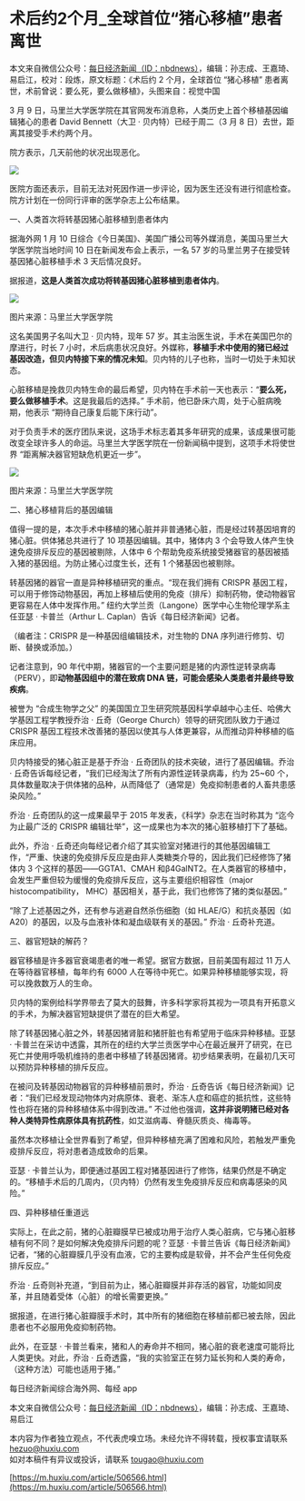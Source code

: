 # 术后约2个月_全球首位“猪心移植”患者离世
本文来自微信公众号：[每日经济新闻（ID：nbdnews）](https://mp.weixin.qq.com/s/JDkkgPlPrSxjrY39HI9xTA)，编辑：孙志成、王嘉琦、易启江，校对：段炼，原文标题：《术后约 2 个月，全球首位 “猪心移植” 患者离世，术前曾说：要么死，要么做移植》，头图来自：视觉中国

3 月 9 日，马里兰大学医学院在其官网发布消息称，人类历史上首个移植基因编辑猪心的患者 David Bennett（大卫 · 贝内特）已经于周二（3 月 8 日）去世，距离其接受手术约两个月。

院方表示，几天前他的状况出现恶化。

![](https://github.com/gitbobobo/gitbobobo.github.io/blob/main/img/2022-3-10%2019-52-36/e57e77bb-f1ca-4819-a93b-718f2525c1cc.png?raw=true)

医院方面还表示，目前无法对死因作进一步评论，因为医生还没有进行彻底检查。院方计划在一份同行评审的医学杂志上公布结果。

一、人类首次将转基因猪心脏移植到患者体内  

据海外网 1 月 10 日综合《今日美国》、美国广播公司等外媒消息，美国马里兰大学医学院当地时间 10 日在新闻发布会上表示，一名 57 岁的马里兰男子在接受转基因猪心脏移植手术 3 天后情况良好。

据报道，**这是人类首次成功将转基因猪心脏移植到患者体内**。

![](https://github.com/gitbobobo/gitbobobo.github.io/blob/main/img/2022-3-10%2019-52-36/1d527706-ff6c-49ab-9d72-53e90b274716.jpeg?raw=true)

图片来源：马里兰大学医学院

这名美国男子名叫大卫 · 贝内特，现年 57 岁。其主治医生说，手术在美国巴尔的摩进行，时长 7 小时，术后病患状况良好。外媒称，**移植手术中使用的猪已经过基因改造，但贝内特接下来的情况未知**。贝内特的儿子也称，当时一切处于未知状态。

心脏移植是挽救贝内特生命的最后希望，贝内特在手术前一天也表示：“**要么死，要么做移植手术**。这是我最后的选择。” 手术前，他已卧床六周，处于心脏病晚期，他表示 “期待自己康复后能下床行动”。

对于负责手术的医疗团队来说，这场手术标志着其多年研究的成果，该成果很可能改变全球许多人的命运。马里兰大学医学院在一份新闻稿中提到，这项手术将使世界 “距离解决器官短缺危机更近一步”。

![](https://github.com/gitbobobo/gitbobobo.github.io/blob/main/img/2022-3-10%2019-52-36/5f33381c-b9d4-453a-8682-b71f9dc43e13.jpeg?raw=true)

图片来源：马里兰大学医学院

二、猪心移植背后的基因编辑  

值得一提的是，本次手术中移植的猪心脏并非普通猪心脏，而是经过转基因培育的猪心脏。供体猪总共进行了 10 项基因编辑。其中，猪体内 3 个会导致人体产生快速免疫排斥反应的基因被剔除，人体中 6 个帮助免疫系统接受猪器官的基因被插入猪的基因组。为防止猪心过度生长，还有 1 个猪基因也被剔除。

转基因猪的器官一直是异种移植研究的重点。“现在我们拥有 CRISPR 基因工程，可以用于修饰动物基因，再加上移植后使用的免疫（排斥）抑制药物，使动物器官更容易在人体中发挥作用。” 纽约大学兰贡（Langone）医学中心生物伦理学系主任亚瑟 · 卡普兰（Arthur L. Caplan）告诉《每日经济新闻》记者。

（编者注：CRISPR 是一种基因组编辑技术，对生物的 DNA 序列进行修剪、切断、替换或添加。）

记者注意到，90 年代中期，猪器官的一个主要问题是猪的内源性逆转录病毒（PERV），即**动物基因组中的潜在致病 DNA 链，可能会感染人类患者并最终导致疾病**。

被誉为 “合成生物学之父” 的美国国立卫生研究院基因科学卓越中心主任、哈佛大学基因工程学教授乔治 · 丘奇（George Church）领导的研究团队致力于通过 CRISPR 基因工程技术改善猪的基因以使其与人体更兼容，从而推动异种移植的临床应用。

贝内特接受的猪心脏正是基于乔治 · 丘奇团队的技术突破，进行了基因编辑。乔治 · 丘奇告诉每经记者，“我们已经淘汰了所有内源性逆转录病毒，约为 25~60 个，具体数量取决于供体猪的品种，从而降低了（通常是）免疫抑制患者的人畜共患感染风险。”

乔治 · 丘奇团队的这一成果最早于 2015 年发表，《科学》杂志在当时称其为 “迄今为止最广泛的 CRISPR 编辑壮举”，这一成果也为本次的猪心脏移植打下了基础。

此外，乔治 · 丘奇还向每经记者介绍了其实验室对猪进行的其他基因编辑工作，“严重、快速的免疫排斥反应是由非人类糖类介导的，因此我们已经修饰了猪体内 3 个这样的基因——GGTA1、CMAH 和β4GalNT2。在人类器官的移植中，会发生严重但较为缓慢的免疫排斥反应，这与主要组织相容性（major histocompatibility， MHC）基因相关，基于此，我们也修饰了猪的类似基因。”

“除了上述基因之外，还有参与逃避自然杀伤细胞（如 HLAE/G）和抗炎基因（如 A20）的基因，以及与血液补体和凝血级联有关的基因。” 乔治 · 丘奇补充道。

三、器官短缺的解药？

器官移植是许多器官衰竭患者的唯一希望。据官方数据，目前美国有超过 11 万人在等待器官移植，每年约有 6000 人在等待中死亡。如果异种移植能够实现，将可以挽救数万人的生命。

贝内特的案例给科学界带去了莫大的鼓舞，许多科学家将其视为一项具有开拓意义的手术，为解决器官短缺提供了潜在的巨大希望。

除了转基因猪心脏之外，转基因猪肾脏和猪肝脏也有希望用于临床异种移植。亚瑟 · 卡普兰在采访中透露，其所在的纽约大学兰贡医学中心在最近展开了研究，在已死亡并使用呼吸机维持的患者中移植了转基因猪肾。初步结果表明，在最初几天可以预防异种移植的排斥反应。

在被问及转基因动物器官的异种移植前景时，乔治 · 丘奇告诉《每日经济新闻》记者：“我们已经发现动物体内对病原体、衰老、渐冻人症和癌症的抵抗性，这些特性也将在猪的异种移植体系中得到改进。” 不过他也强调，**这并非说明猪已经对各种人类特异性病原体具有抗药性**，如艾滋病毒、脊髓灰质炎、梅毒等。

虽然本次移植让全世界看到了希望，但异种移植充满了困难和风险，若触发严重免疫排斥反应，将对患者造成致命的后果。

亚瑟 · 卡普兰认为，即便通过基因工程对猪基因进行了修饰，结果仍然是不确定的。“移植手术后的几周内，（贝内特）仍然有发生免疫排斥反应和病毒感染的风险。”

四、异种移植任重道远  

实际上，在此之前，猪的心脏瓣膜早已被成功用于治疗人类心脏病，它与猪心脏移植有何不同？是如何解决免疫排斥问题的呢？亚瑟 · 卡普兰告诉《每日经济新闻》记者，“猪的心脏瓣膜几乎没有血液，它的主要构成是软骨，并不会产生任何免疫排斥反应。”

乔治 · 丘奇则补充道，“到目前为止，猪心脏瓣膜并非存活的器官，功能如同皮革，并且随着受体（心脏）的增长需要更换。”

据报道，在进行猪心脏瓣膜手术时，其中所有的猪细胞在移植前都已被去除，因此患者也不必服用免疫抑制药物。

此外，在亚瑟 · 卡普兰看来，猪和人的寿命并不相同，猪心脏的衰老速度可能将比人类更快。对此，乔治 · 丘奇透露，“我的实验室正在努力延长狗和人类的寿命，（这种方法）可能也适用于猪。”

每日经济新闻综合海外网、每经 app

本文来自微信公众号：[每日经济新闻（ID：nbdnews）](https://mp.weixin.qq.com/s/JDkkgPlPrSxjrY39HI9xTA)，编辑：孙志成、王嘉琦、易启江

本内容为作者独立观点，不代表虎嗅立场。未经允许不得转载，授权事宜请联系 hezuo@huxiu.com  
如对本稿件有异议或投诉，请联系 tougao@huxiu.com

 [https://m.huxiu.com/article/506566.html](https://m.huxiu.com/article/506566.html)
